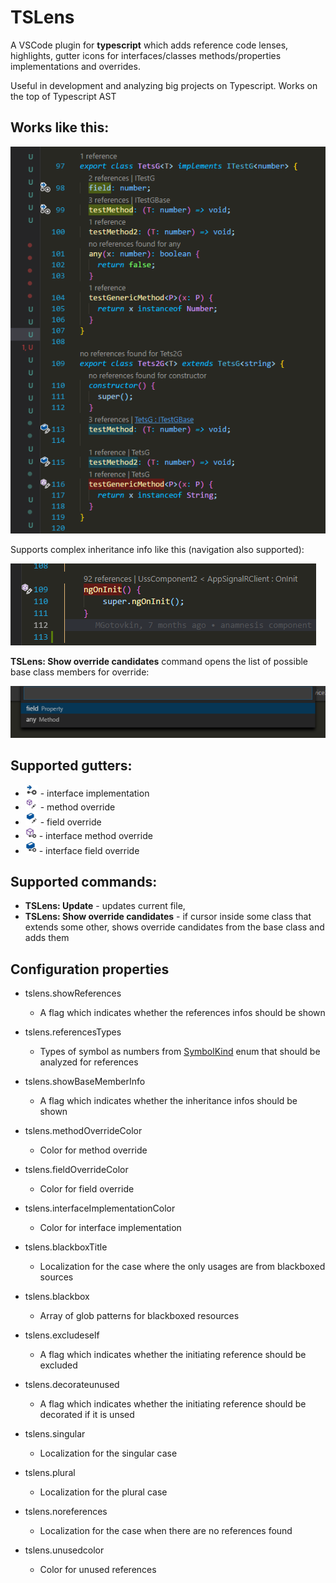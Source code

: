 # TSLens

A VSCode plugin for **typescript** which adds reference code lenses, highlights, gutter icons for interfaces/classes methods/properties implementations and overrides.

Useful in development and analyzing big projects on Typescript.
Works on the top of Typescript AST

## Works like this:
![Example code with code highlights lens](https://raw.githubusercontent.com/BrainMaxx/tslens/master/screenshot2.png)

Supports complex inheritance info like this (navigation also supported): 

![Example code with code highlights lens](https://raw.githubusercontent.com/BrainMaxx/tslens/master/screenshot3.png)

**TSLens: Show override candidates** command opens the list of possible base class members for override: 

![Example code with code highlights lens](https://raw.githubusercontent.com/BrainMaxx/tslens/master/screenshot4.png)

## Supported gutters:
- ![interface](https://raw.githubusercontent.com/BrainMaxx/tslens/master/implementInterface.png) - interface implementation
- ![method](https://raw.githubusercontent.com/BrainMaxx/tslens/master/methodEdit.png) - method override
- ![field](https://raw.githubusercontent.com/BrainMaxx/tslens/master/fieldEdit.png) - field override
- ![interface method](https://raw.githubusercontent.com/BrainMaxx/tslens/master/interfaceMethodEdit.png) - interface method override
- ![interface field](https://raw.githubusercontent.com/BrainMaxx/tslens/master/interfaceFieldEdit.png) - interface field override

## Supported commands:

- **TSLens: Update** - updates current file,
- **TSLens: Show override candidates** - if cursor inside some class that extends some other, shows override candidates from the base class and adds them

## Configuration properties
- tslens.showReferences
  - A flag which indicates whether the references infos should be shown
- tslens.referencesTypes
  - Types of symbol as numbers from [SymbolKind](https://github.com/Microsoft/vscode/blob/0532c31e4c1eee343aec19b55672c2d79b51f6f4/src/vs/editor/common/modes.ts#L585) enum that should be analyzed for references
- tslens.showBaseMemberInfo
  - A flag which indicates whether the inheritance infos should be shown
- tslens.methodOverrideColor
  - Color for method override
- tslens.fieldOverrideColor
  - Color for field override
- tslens.interfaceImplementationColor
  - Color for interface implementation

- tslens.blackboxTitle
  - Localization for the case where the only usages are from blackboxed sources
- tslens.blackbox
  - Array of glob patterns for blackboxed resources
- tslens.excludeself
  - A flag which indicates whether the initiating reference should be excluded
- tslens.decorateunused
  - A flag which indicates whether the initiating reference should be decorated if it is unsed
- tslens.singular
  - Localization for the singular case
- tslens.plural
  - Localization for the plural case
- tslens.noreferences
  - Localization for the case when there are no references found
- tslens.unusedcolor
  - Color for unused references

